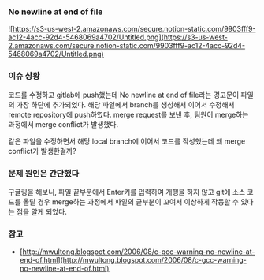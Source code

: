 ### No newline at end of file
![https://s3-us-west-2.amazonaws.com/secure.notion-static.com/9903fff9-ac12-4acc-92d4-5468069a4702/Untitled.png](https://s3-us-west-2.amazonaws.com/secure.notion-static.com/9903fff9-ac12-4acc-92d4-5468069a4702/Untitled.png)

### 이슈 상황
코드를 수정하고 gitlab에 push했는데 No newline at end of file라는 경고문이 파일의 가장 하단에 추가되었다.
해당 파일에서 branch를 생성해서 이어서 수정해서 remote repository에 push하였다.
merge request를 보낸 후, 팀원이 merge하는 과정에서 merge conflict가 발생했다.

같은 파일을 수정하면서 해당 local branch에 이어서 코드를 작성했는데 왜 merge conflict가 발생한걸까?

### 문제 원인은 간단했다
구글링을 해보니, 파일 끝부분에서 Enter키를 입력하여 개행을 하지 않고 git에 소스 코드를 올릴 경우
merge하는 과정에서 파일의 긑부분이 꼬여서 이상하게 작동할 수 있다는 점을 알게 되었다.

### 참고
- [http://mwultong.blogspot.com/2006/08/c-gcc-warning-no-newline-at-end-of.html](http://mwultong.blogspot.com/2006/08/c-gcc-warning-no-newline-at-end-of.html)
